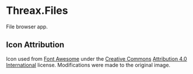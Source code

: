 # Threax.Files
File browser app.

## Icon Attribution
Icon used from [Font Awesome](https://fontawesome.com/) under the [Creative Commons](https://en.wikipedia.org/wiki/en:Creative_Commons) [Attribution 4.0 International](https://creativecommons.org/licenses/by/4.0/deed.en) license. Modifications were made to the original image.